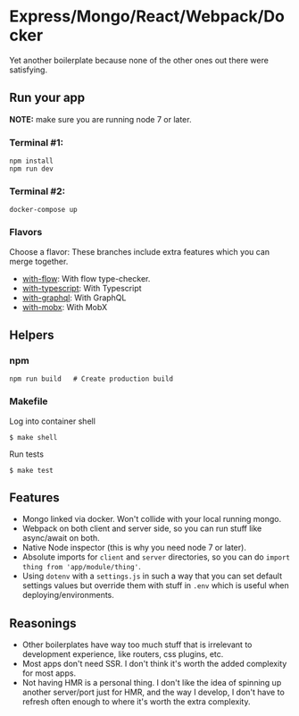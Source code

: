 # Express/Mongo/React/Webpack/Docker

Yet another boilerplate because none of the other ones out there were satisfying.

## Run your app

**NOTE:**  make sure you are running node 7 or later.

### Terminal #1:

```
npm install
npm run dev
```

### Terminal #2:
```
docker-compose up
```

### Flavors

Choose a flavor: These branches include extra features which you can merge together.

* [with-flow](https://github.com/coopermaruyama/express-react-boilerplate/tree/with-flow): With flow type-checker.
* [with-typescript](https://github.com/coopermaruyama/express-react-boilerplate/tree/with-typescript): With Typescript
* [with-graphql](https://github.com/coopermaruyama/express-react-boilerplate/tree/with-graphql): With GraphQL
* [with-mobx](https://github.com/coopermaruyama/express-react-boilerplate/tree/with-mobx): With MobX

## Helpers

### npm
```
npm run build   # Create production build
```

### Makefile

Log into container shell
```
$ make shell
```

Run tests
```
$ make test
```

## Features

* Mongo linked via docker. Won't collide with your local running mongo.
* Webpack on both client and server side, so you can run stuff like async/await on both.
* Native Node inspector (this is why you need node 7 or later).
* Absolute imports for `client` and `server` directories, so you can do `import thing from 'app/module/thing'`.
* Using `dotenv` with a `settings.js` in such a way that you can set default settings values but override them with stuff in `.env` which is useful when deploying/environments.

## Reasonings

* Other boilerplates have way too much stuff that is irrelevant to development experience, like routers, css plugins, etc.
* Most apps don't need SSR. I don't think it's worth the added complexity for most apps.
* Not having HMR is a personal thing. I don't like the idea of spinning up another server/port just for HMR, and the way I develop, I don't have to refresh often enough to where it's worth the extra complexity.
